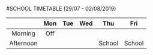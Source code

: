 #SCHOOL TIMETABLE (29/07 - 02/08/2019)

|           | Mon | Tue | Wed | Thu    | Fri    |
|:---------:|:---:|-----|-----|--------|--------|
|  Morning  | Off |     |     |        |        |
| Afternoon |     |     |     | School | School |
